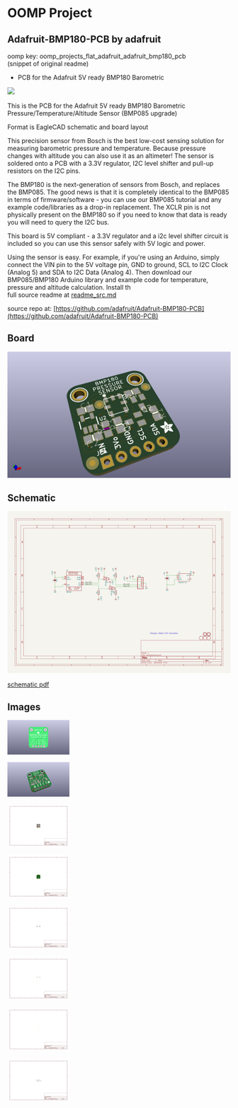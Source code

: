 # OOMP Project  
## Adafruit-BMP180-PCB  by adafruit  
  
oomp key: oomp_projects_flat_adafruit_adafruit_bmp180_pcb  
(snippet of original readme)  
  
- PCB for the Adafruit 5V ready BMP180 Barometric   
  
<a href="http://www.adafruit.com/products/1603"><img src="assets/image.jpg?raw=true" width="500px"></a>  
  
This is the PCB for the Adafruit 5V ready BMP180 Barometric   
Pressure/Temperature/Altitude Sensor (BMP085 upgrade)  
  
Format is EagleCAD schematic and board layout  
  
This precision sensor from Bosch is the best low-cost sensing solution for measuring barometric pressure and temperature. Because pressure changes with altitude you can also use it as an altimeter! The sensor is soldered onto a PCB with a 3.3V regulator, I2C level shifter and pull-up resistors on the I2C pins.  
  
The BMP180 is the next-generation of sensors from Bosch, and replaces the BMP085. The good news is that it is completely identical to the BMP085 in terms of firmware/software - you can use our BMP085 tutorial and any example code/libraries as a drop-in replacement. The XCLR pin is not physically present on the BMP180 so if you need to know that data is ready you will need to query the I2C bus.  
  
This board is 5V compliant - a 3.3V regulator and a i2c level shifter circuit is included so you can use this sensor safely with 5V logic and power.  
  
Using the sensor is easy. For example, if you're using an Arduino, simply connect the VIN pin to the 5V voltage pin, GND to ground, SCL to I2C Clock (Analog 5) and SDA to I2C Data (Analog 4). Then download our BMP085/BMP180 Arduino library and example code for temperature, pressure and altitude calculation. Install th  
  full source readme at [readme_src.md](readme_src.md)  
  
source repo at: [https://github.com/adafruit/Adafruit-BMP180-PCB](https://github.com/adafruit/Adafruit-BMP180-PCB)  
## Board  
  
[![working_3d.png](working_3d_600.png)](working_3d.png)  
## Schematic  
  
[![working_schematic.png](working_schematic_600.png)](working_schematic.png)  
  
[schematic pdf](working_schematic.pdf)  
## Images  
  
[![working_3D_bottom.png](working_3D_bottom_140.png)](working_3D_bottom.png)  
  
[![working_3D_top.png](working_3D_top_140.png)](working_3D_top.png)  
  
[![working_assembly_page_01.png](working_assembly_page_01_140.png)](working_assembly_page_01.png)  
  
[![working_assembly_page_02.png](working_assembly_page_02_140.png)](working_assembly_page_02.png)  
  
[![working_assembly_page_03.png](working_assembly_page_03_140.png)](working_assembly_page_03.png)  
  
[![working_assembly_page_04.png](working_assembly_page_04_140.png)](working_assembly_page_04.png)  
  
[![working_assembly_page_05.png](working_assembly_page_05_140.png)](working_assembly_page_05.png)  
  
[![working_assembly_page_06.png](working_assembly_page_06_140.png)](working_assembly_page_06.png)  
